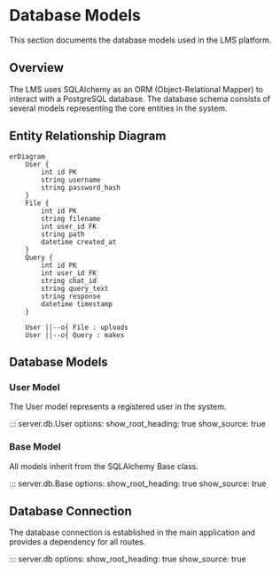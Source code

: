 # Database Models

This section documents the database models used in the LMS platform.

## Overview

The LMS uses SQLAlchemy as an ORM (Object-Relational Mapper) to interact with a PostgreSQL database. The database schema consists of several models representing the core entities in the system.

## Entity Relationship Diagram

```mermaid
erDiagram
    User {
        int id PK
        string username
        string password_hash
    }
    File {
        int id PK
        string filename
        int user_id FK
        string path
        datetime created_at
    }
    Query {
        int id PK
        int user_id FK
        string chat_id
        string query_text
        string response
        datetime timestamp
    }
    
    User ||--o{ File : uploads
    User ||--o{ Query : makes
```

## Database Models

### User Model

The User model represents a registered user in the system.

::: server.db.User
    options:
      show_root_heading: true
      show_source: true

### Base Model

All models inherit from the SQLAlchemy Base class.

::: server.db.Base
    options:
      show_root_heading: true
      show_source: true

## Database Connection

The database connection is established in the main application and provides a dependency for all routes.

::: server.db
    options:
      show_root_heading: true
      show_source: true
